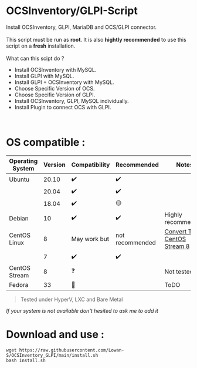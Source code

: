 # OCSInventory/GLPI-Script
Install OCSInventory, GLPI, MariaDB and OCS/GLPI connector. <br />
<br />
This script must be run as **root**. It is also **hightly recommended** to use this script on a **fresh** installation.<br />
<br />
What can this scipt do ?<br />
* Install OCSInventory with MySQL.<br />
* Install GLPI with MySQL.<br />
* Install GLPI + OCSInventory with MySQL.<br />
* Choose Specific Version of OCS.<br />
* Choose Specific Version of GLPI.<br />
* Install OCSInventory, GLPI, MySQL individually.<br />
* Install Plugin to connect OCS with GLPI.<br />
<br />

# OS compatible :
| Operating System  | Version | Compatibility        | Recommended        | Notes                                |
| ----------------- | ------- | -------------------- | ------------------ | ------------------------------------ |
| Ubuntu            | 20.10   | :heavy_check_mark:   | :heavy_check_mark: |                                      |
|                   | 20.04   | :heavy_check_mark:   | :heavy_check_mark: |                                      |
|                   | 18.04   | :heavy_check_mark:   | :yellow_circle:    |                                      |
| Debian            | 10      | :heavy_check_mark:   | :heavy_check_mark: | Highly recommended                   |
| CentOS Linux      | 8       | May work but         | not recommended    | [Convert To CentOS Stream 8](https://www.centos.org/download/)|
|                   | 7       | :heavy_check_mark:   | :heavy_check_mark: |                                      |
| CentOS Stream     | 8       | :question:           |                    | Not tested                           |
| Fedora            | 33      | :red_circle:         |                    | ToDO                                 |

> Tested under HyperV, LXC and Bare Metal<br />

*If your system is not available don't hesited to ask me to add it*

# Download and use :
```shell
wget https://raw.githubusercontent.com/Lowan-S/OCSInventory_GLPI/main/install.sh
bash install.sh
```
